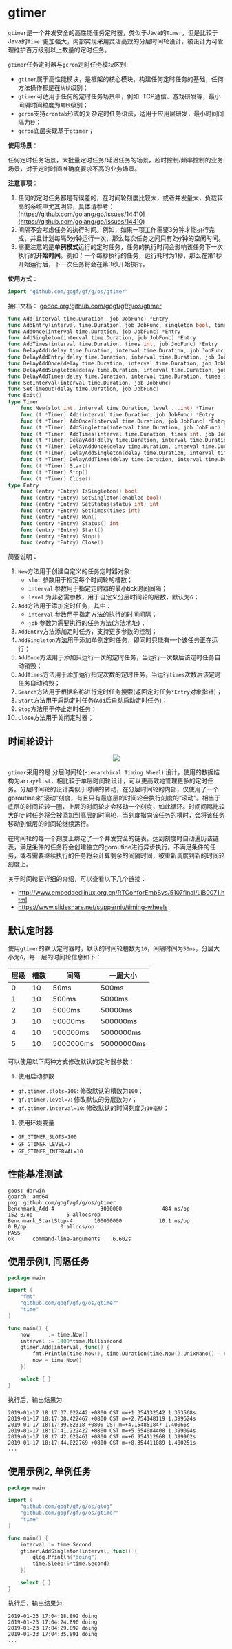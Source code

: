 # gtimer

`gtimer`是一个并发安全的高性能任务定时器，类似于Java的`Timer`，但是比较于Java的`Timer`更加强大，内部实现采用灵活高效的分层时间轮设计，被设计为可管理维护百万级别以上数量的定时任务。

`gtimer`任务定时器与`gcron`定时任务模块区别:
- `gtimer`属于高性能模块，是框架的核心模块，构建任何定时任务的基础，任何方法操作都是在`纳秒`级别；
- `gtimer`可适用于任何的定时任务场景中，例如: TCP通信、游戏研发等，最小间隔时间粒度为`毫秒`级别；
- `gcron`支持`crontab`形式的复杂定时任务语法，适用于应用层研发，最小时间间隔为`秒`；
- `gcron`底层实现基于`gtimer`；

**使用场景**：

任何定时任务场景，大批量定时任务/延迟任务的场景，超时控制/频率控制的业务场景，对于定时时间准确度要求不高的业务场景。

**注意事项**：

1. 任何的定时任务都是有误差的，在时间轮刻度比较大，或者并发量大，负载较高的系统中尤其明显，具体请参考：[https://github.com/golang/go/issues/14410](https://github.com/golang/go/issues/14410)
1. 间隔不会考虑任务的执行时间。例如，如果一项工作需要3分钟才能执行完成，并且计划每隔5分钟运行一次，那么每次任务之间只有2分钟的空闲时间。
1. 需要注意的是**单例模式**运行的定时任务，任务的执行时间会影响该任务下一次执行的**开始时间**。例如：一个每秒执行的任务，运行耗时为1秒，那么在第1秒开始运行后，下一次任务将会在第3秒开始执行。

**使用方式**：
```go
import "github.com/gogf/gf/g/os/gtimer"
```

接口文档： [godoc.org/github.com/gogf/gf/g/os/gtimer](https://godoc.org/github.com/gogf/gf/g/os/gtimer)

```go
func Add(interval time.Duration, job JobFunc) *Entry
func AddEntry(interval time.Duration, job JobFunc, singleton bool, times int, status int) *Entry
func AddOnce(interval time.Duration, job JobFunc) *Entry
func AddSingleton(interval time.Duration, job JobFunc) *Entry
func AddTimes(interval time.Duration, times int, job JobFunc) *Entry
func DelayAdd(delay time.Duration, interval time.Duration, job JobFunc)
func DelayAddEntry(delay time.Duration, interval time.Duration, job JobFunc, singleton bool, times int, status int)
func DelayAddOnce(delay time.Duration, interval time.Duration, job JobFunc)
func DelayAddSingleton(delay time.Duration, interval time.Duration, job JobFunc)
func DelayAddTimes(delay time.Duration, interval time.Duration, times int, job JobFunc)
func SetInterval(interval time.Duration, job JobFunc)
func SetTimeout(delay time.Duration, job JobFunc)
func Exit()
type Timer
    func New(slot int, interval time.Duration, level ...int) *Timer
    func (t *Timer) Add(interval time.Duration, job JobFunc) *Entry
    func (t *Timer) AddOnce(interval time.Duration, job JobFunc) *Entry
    func (t *Timer) AddSingleton(interval time.Duration, job JobFunc) *Entry
    func (t *Timer) AddTimes(interval time.Duration, times int, job JobFunc) *Entry
    func (t *Timer) DelayAdd(delay time.Duration, interval time.Duration, job JobFunc)
    func (t *Timer) DelayAddOnce(delay time.Duration, interval time.Duration, job JobFunc)
    func (t *Timer) DelayAddSingleton(delay time.Duration, interval time.Duration, job JobFunc)
    func (t *Timer) DelayAddTimes(delay time.Duration, interval time.Duration, times int, job JobFunc)
    func (t *Timer) Start()
    func (t *Timer) Stop()
    func (t *Timer) Close()
type Entry
    func (entry *Entry) IsSingleton() bool
    func (entry *Entry) SetSingleton(enabled bool)
    func (entry *Entry) SetStatus(status int) int
    func (entry *Entry) SetTimes(times int)
    func (entry *Entry) Run()
    func (entry *Entry) Status() int
    func (entry *Entry) Start()
    func (entry *Entry) Stop()
    func (entry *Entry) Close()
```
简要说明：
1. `New`方法用于创建自定义的任务定时器对象:
    - `slot` 参数用于指定每个时间轮的槽数；
    - `interval` 参数用于指定定时器的最小tick时间间隔；
    - `level` 为非必需参数，用于自定义分层时间轮的层数，默认为`6`；
1. `Add`方法用于添加定时任务，其中：
    - `interval` 参数用于指定方法的执行的时间间隔；
    - `job` 参数为需要执行的任务方法(方法地址)；
1. `AddEntry`方法添加定时任务，支持更多参数的控制；
1. `AddSingleton`方法用于添加单例定时任务，即同时只能有一个该任务正在运行；
1. `AddOnce`方法用于添加只运行一次的定时任务，当运行一次数后该定时任务自动销毁；
1. `AddTimes`方法用于添加运行指定次数的定时任务，当运行`times`次数后该定时任务自动销毁；
1. `Search`方法用于根据名称进行定时任务搜索(返回定时任务`*Entry`对象指针)；
1. `Start`方法用于启动定时任务(`Add`后自动启动定时任务)；
1. `Stop`方法用于停止定时任务；
1. `Close`方法用于关闭定时器；

## 时间轮设计
<div align=center>
<img src="images/hierarchical-timing-wheel.png" />
</div>

`gtimer`采用的是 分层时间轮(`Hierarchical Timing Wheel`) 设计，使用的数据结构为`array+list`，相比较于单层时间轮设计，可以更高效地管理更多的定时任务。分层时间轮的设计类似于时钟的转动，在分层时间轮的内部，仅使用了一个goroutine来“滚动”刻度，有且只有最底层的时间轮会执行刻度的“滚动”。相当于底层的时间轮转一圈，上层的时间轮才会移动一个刻度，如此循环。时间间隔比较大的定时任务将会被添加到高层的时间轮，当刻度指向该任务的槽时，会将该任务移动到低层的时间轮继续运行。

在时间轮的每一个刻度上绑定了一个并发安全的链表，达到刻度时自动遍历该链表，满足条件的任务将会创建独立的goroutine进行异步执行。不满足条件的任务，或者需要继续执行的任务将会计算剩余的间隔时间，被重新调度到新的时间轮刻度上。


关于时间轮更详细的介绍，可以查看以下几个链接：
* http://www.embeddedlinux.org.cn/RTConforEmbSys/5107final/LiB0071.html
* https://www.slideshare.net/supperniu/timing-wheels



## 默认定时器
使用`gtimer`的默认定时器时，默认的时间轮槽数为`10`，间隔时间为`50ms`，分层大小为`6`，每一层的时间轮信息如下：

| 层级 | 槽数 | 间隔 | 一周大小
|---|---|---| ---
|0 | 10 | 50ms      | 500ms
|1 | 10 | 500ms     | 5000ms
|2 | 10 | 5000ms    | 50000ms
|3 | 10 | 50000ms   | 500000ms
|4 | 10 | 500000ms  | 5000000ms
|5 | 10 | 5000000ms | 50000000ms

可以使用以下两种方式修改默认的定时器参数：
1. 使用启动参数
 - `gf.gtimer.slots=100`: 修改默认的槽数为`100`；
 - `gf.gtimer.level=7`: 修改默认的分层数为`7`；
 - `gf.gtimer.interval=10`: 修改默认的时间刻度为`10毫秒`；
1. 使用环境变量
 - `GF_GTIMER_SLOTS=100`
 - `GF_GTIMER_LEVEL=7`
 - `GF_GTIMER_INTERVAL=10`

## 性能基准测试

```
goos: darwin
goarch: amd64
pkg: github.com/gogf/gf/g/os/gtimer
Benchmark_Add-4               3000000             484 ns/op         152 B/op           5 allocs/op
Benchmark_StartStop-4       100000000            10.1 ns/op           0 B/op           0 allocs/op
PASS
ok      command-line-arguments    6.602s
```

## 使用示例1, 间隔任务

```go
package main

import (
    "fmt"
    "github.com/gogf/gf/g/os/gtimer"
    "time"
)

func main() {
    now      := time.Now()
    interval := 1400*time.Millisecond
    gtimer.Add(interval, func() {
        fmt.Println(time.Now(), time.Duration(time.Now().UnixNano() - now.UnixNano()))
        now = time.Now()
    })

    select { }
}
```
执行后，输出结果为:
```
2019-01-17 18:17:37.022442 +0800 CST m=+1.354132542 1.353568s
2019-01-17 18:17:38.422467 +0800 CST m=+2.754148119 1.399624s
2019-01-17 18:17:39.82318 +0800 CST m=+4.154851847 1.40066s
2019-01-17 18:17:41.222422 +0800 CST m=+5.554084408 1.399094s
2019-01-17 18:17:42.622461 +0800 CST m=+6.954112968 1.399962s
2019-01-17 18:17:44.022769 +0800 CST m=+8.354411089 1.400251s
...
```

## 使用示例2, 单例任务

```go
package main

import (
    "github.com/gogf/gf/g/os/glog"
    "github.com/gogf/gf/g/os/gtimer"
    "time"
)

func main() {
    interval := time.Second
    gtimer.AddSingleton(interval, func() {
        glog.Println("doing")
        time.Sleep(5*time.Second)
    })

    select { }
}
```
执行后，输出结果为:
```
2019-01-23 17:04:18.892 doing
2019-01-23 17:04:24.890 doing
2019-01-23 17:04:29.892 doing
2019-01-23 17:04:35.891 doing
...
```

















